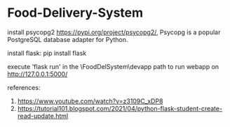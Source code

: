 # Food-Delivery-System
install psycopg2 https://pypi.org/project/psycopg2/,
Psycopg is a popular PostgreSQL database adapter for Python.

install flask: pip install flask

execute 'flask run' in the \FoodDelSystem\devapp path to run webapp on http://127.0.0.1:5000/

references:
1. https://www.youtube.com/watch?v=z3109C_xDP8
2. https://tutorial101.blogspot.com/2021/04/python-flask-student-create-read-update.html
